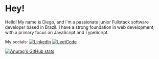 # Hey!

Hello! My name is Diego, and I'm a passionate junior Fullstack software developer based in Brazil. I have a strong foundation in web development, with a primary focus on JavaScript and TypeScript.


My socials:
<a href="https://www.linkedin.com/in/diegorezm/">![LinkedIn](https://img.shields.io/badge/linkedin-%230077B5.svg?style=for-the-badge&logo=linkedin&logoColor=white)</a>
<a href="https://leetcode.com/diego123456/">![LeetCode](https://img.shields.io/badge/LeetCode-000000?style=for-the-badge&logo=LeetCode&logoColor=#d16c06)</a>


[![Anurag's GitHub stats](https://github-readme-stats.vercel.app/api?username=diegorezm&bg_color=24273a&text_color=cad3f5&icon_color=c6a0f6&title_color=8bd5ca)](https://github.com/anuraghazra/github-readme-stats)
